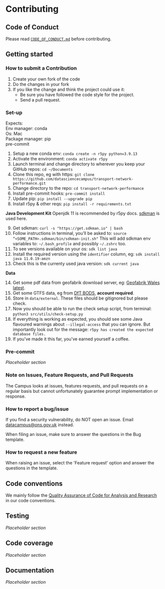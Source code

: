# Contributing

## Code of Conduct

Please read [`CODE_OF_CONDUCT.md`](CODE_OF_CONDUCT.md) before contributing.

## Getting started

### How to submit a Contribution

1. Create your own fork of the code
2. Do the changes in your fork
3. If you like the change and think the project could use it:
    * Be sure you have followed the code style for the project.
    * Send a pull request.

### Set-up

Expects:  
Env manager: conda  
Os: Mac  
Package manager: pip  
pre-commit  

1. Setup a new conda env: `conda create -n r5py python=3.9.13`
2. Activate the environment: `conda activate r5py`
3. Launch terminal and change directory to wherever you keep your GitHub repos: `cd ~/Documents` 
4. Clone this repo, eg with https: `git clone https://github.com/datasciencecampus/transport-network-performance.git`
5. Change directory to the repo: `cd transport-network-performance`
6. Install pre-commit hooks: `pre-commit install`
7. Update pip: `pip install --upgrade pip`
8. Install r5py & other reqs: `pip install -r requirements.txt`

**Java Development Kit**
Openjdk 11 is recommended by r5py docs. [sdkman](https://sdkman.io/) is used here.

9. Get sdkman: `curl -s "https://get.sdkman.io" | bash`
10. Follow instructions in terminal, you’ll be asked to: `source “<SOME_PATH>.sdkman/bin/sdkman-init.sh"`
This will add sdkman env variables to: `~/.bash_profile` and possibly `~/.zshrc` too.
11. To see versions available on your os: `sdk list java`
12. Install the required version using the `identifier` column, eg: `sdk install java 11.0.19-amzn`
13. Check this is the currenty used java version: `sdk current java`

**Data**

14. Get some pdf data from geofabrik download server, eg: [Geofabrik Wales latest](https://download.geofabrik.de/europe/great-britain/wales.html).
15. Get some GTFS data, eg from [DfT BODS](https://data.bus-data.dft.gov.uk/), **account required**.
16. Store in `data/external`. These files should be gitignored but please check.
17. Now you should be able to run the check setup script, from terminal: `python3 src/utils/check-setup.py` 
18. If everything is working as expected, you should see some Java flavoured warnings about `--illegal-access` that you can ignore. But importantly look out for the message: `r5py has created the expected database files.`
19. If you've made it this far, you've earned yourself a coffee. 


### Pre-commit

*Placeholder section*

### Note on Issues, Feature Requests, and Pull Requests

The Campus looks at issues, features requests, and pull requests on a regular basis but cannot unfortunately guarantee prompt implementation or response.

### How to report a bug/issue

If you find a security vulnerability, do NOT open an issue. Email datacampus@ons.gov.uk instead.

When filing an issue, make sure to answer the questions in the Bug template.

### How to request a new feature

When raising an issue, select the 'Feature request' option and answer the questions in the template.

## Code conventions

We mainly follow the [Quality Assurance of Code for Analysis and Research](https://best-practice-and-impact.github.io/qa-of-code-guidance/intro.html) in our code conventions.

## Testing

*Placeholder section*

## Code coverage

*Placeholder section*

## Documentation

*Placeholder section*
